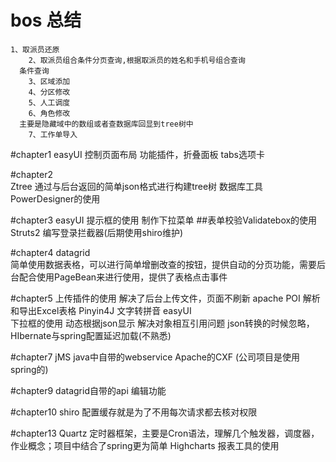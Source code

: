 # bos 总结
    1、取派员还原
		2、取派员组合条件分页查询,根据取派员的姓名和手机号组合查询
      条件查询
		3、区域添加
		4、分区修改
		5、人工调度
		6、角色修改
      主要是隐藏域中的数组或者查数据库回显到tree树中
		7、工作单导入
#chapter1
  easyUI
    控制页面布局
    功能插件，折叠面板
    tabs选项卡

#chapter2    
  Ztree
    通过与后台返回的简单json格式进行构建tree树
  数据库工具PowerDesigner的使用
  
#chapter3
  easyUI
    提示框的使用
    制作下拉菜单
    ##表单校验Validatebox的使用
   Struts2
    编写登录拦截器(后期使用shiro维护)
    
#chapter4
  datagrid    
    简单使用数据表格，可以进行简单增删改查的按钮，提供自动的分页功能，需要后台配合使用PageBean来进行使用，提供了表格点击事件
    
#chapter5
  上传插件的使用
    解决了后台上传文件，页面不刷新
  apache POI
    解析和导出Excel表格
  Pinyin4J
    文字转拼音
  easyUI  
    下拉框的使用
      动态根据json显示
  解决对象相互引用问题
    json转换的时候忽略，HIbernate与spring配置延迟加载(不熟悉)
    

#chapter7
  jMS
    java中自带的webservice
    Apache的CXF
    (公司项目是使用spring的)
    

#chapter9
  datagrid自带的api
    编辑功能
    
#chapter10
  shiro
    配置缓存就是为了不用每次请求都去核对权限
    
#chapter13
  Quartz
    定时器框架，主要是Cron语法，理解几个触发器，调度器，作业概念；项目中结合了spring更为简单
  Highcharts
    报表工具的使用
    

  
  
